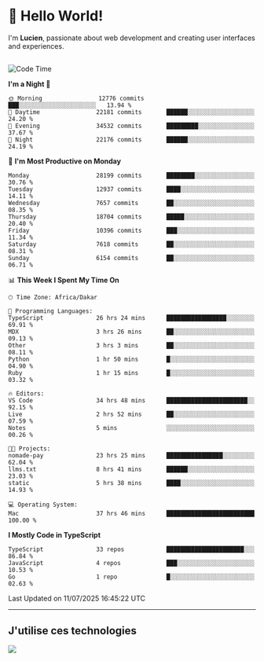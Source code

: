 # 👋 Hello World!

I'm **Lucien**, passionate about web development and creating user interfaces and experiences.

##

<!--START_SECTION:waka-->
![Code Time](http://img.shields.io/badge/Code%20Time-3%2C359%20hrs%2013%20mins-blue)

**I'm a Night 🦉** 

```text
🌞 Morning                12776 commits       ███░░░░░░░░░░░░░░░░░░░░░░   13.94 % 
🌆 Daytime                22181 commits       ██████░░░░░░░░░░░░░░░░░░░   24.20 % 
🌃 Evening                34532 commits       █████████░░░░░░░░░░░░░░░░   37.67 % 
🌙 Night                  22176 commits       ██████░░░░░░░░░░░░░░░░░░░   24.19 % 
```
📅 **I'm Most Productive on Monday** 

```text
Monday                   28199 commits       ████████░░░░░░░░░░░░░░░░░   30.76 % 
Tuesday                  12937 commits       ████░░░░░░░░░░░░░░░░░░░░░   14.11 % 
Wednesday                7657 commits        ██░░░░░░░░░░░░░░░░░░░░░░░   08.35 % 
Thursday                 18704 commits       █████░░░░░░░░░░░░░░░░░░░░   20.40 % 
Friday                   10396 commits       ███░░░░░░░░░░░░░░░░░░░░░░   11.34 % 
Saturday                 7618 commits        ██░░░░░░░░░░░░░░░░░░░░░░░   08.31 % 
Sunday                   6154 commits        ██░░░░░░░░░░░░░░░░░░░░░░░   06.71 % 
```


📊 **This Week I Spent My Time On** 

```text
🕑︎ Time Zone: Africa/Dakar

💬 Programming Languages: 
TypeScript               26 hrs 24 mins      █████████████████░░░░░░░░   69.91 % 
MDX                      3 hrs 26 mins       ██░░░░░░░░░░░░░░░░░░░░░░░   09.13 % 
Other                    3 hrs 3 mins        ██░░░░░░░░░░░░░░░░░░░░░░░   08.11 % 
Python                   1 hr 50 mins        █░░░░░░░░░░░░░░░░░░░░░░░░   04.90 % 
Ruby                     1 hr 15 mins        █░░░░░░░░░░░░░░░░░░░░░░░░   03.32 % 

🔥 Editors: 
VS Code                  34 hrs 48 mins      ███████████████████████░░   92.15 % 
Live                     2 hrs 52 mins       ██░░░░░░░░░░░░░░░░░░░░░░░   07.59 % 
Notes                    5 mins              ░░░░░░░░░░░░░░░░░░░░░░░░░   00.26 % 

🐱‍💻 Projects: 
nomade-pay               23 hrs 25 mins      ████████████████░░░░░░░░░   62.04 % 
llms.txt                 8 hrs 41 mins       ██████░░░░░░░░░░░░░░░░░░░   23.03 % 
static                   5 hrs 38 mins       ████░░░░░░░░░░░░░░░░░░░░░   14.93 % 

💻 Operating System: 
Mac                      37 hrs 46 mins      █████████████████████████   100.00 % 
```

**I Mostly Code in TypeScript** 

```text
TypeScript               33 repos            ██████████████████████░░░   86.84 % 
JavaScript               4 repos             ███░░░░░░░░░░░░░░░░░░░░░░   10.53 % 
Go                       1 repo              █░░░░░░░░░░░░░░░░░░░░░░░░   02.63 % 
```




 Last Updated on 11/07/2025 16:45:22 UTC
<!--END_SECTION:waka-->
---

## J'utilise ces technologies

<p align="left">
  <a href="https://skillicons.dev">
    <img src="https://skillicons.dev/icons?i=ts,js,go,ruby,css,scss,tailwind,react,vite,nextjs,docker,figma,ableton" />
  </a>
</p>

